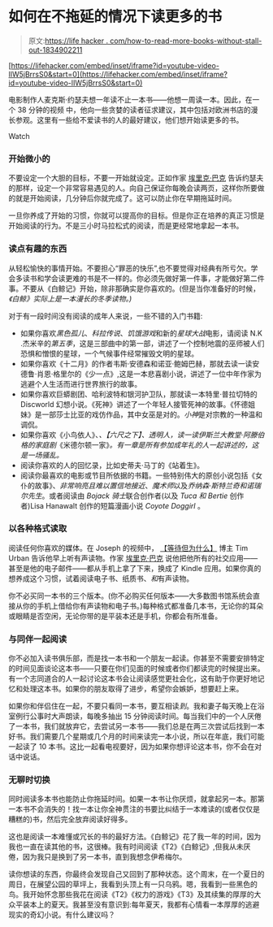 # 如何在不拖延的情况下读更多的书

> 原文:[https://life hacker . com/how-to-read-more-books-without-stall-out-1834902211](https://lifehacker.com/how-to-read-more-books-without-stalling-out-1834902211)

 [https://lifehacker.com/embed/inset/iframe?id=youtube-video-lIW5jBrrsS0&start=0](https://lifehacker.com/embed/inset/iframe?id=youtube-video-lIW5jBrrsS0&start=0) 

电影制作人麦克斯·约瑟夫想一年读不止一本书——他想一周读一本。因此，在一个 38 分钟的视频 中，他向一些贪婪的读者征求建议，其中包括对欧洲书店的漫长参观。这里有一些给不爱读书的人的最好建议，他们想开始读更多的书。

Watch

### **开始微小的**

不要设定一个大胆的目标，不要一开始就设定。正如作家 [埃里克·巴克](https://www.bakadesuyo.com/about/) 告诉约瑟夫的那样，设定一个非常容易遇见的人。向自己保证你每晚会读两页，这样你所要做的就是开始阅读，几分钟后你就完成了。这可以防止你在早期拖延时间。

一旦你养成了开始的习惯，你就可以提高你的目标。但是你正在培养的真正习惯是开始阅读的行为。不是三小时马拉松式的阅读，而是更经常地拿起一本书。

### **读点有趣的东西**

从轻松愉快的事情开始。不要担心“罪恶的快乐”,也不要觉得对经典有所亏欠。学会多读书和学会读更难的书是不一样的。你必须先做好第一件事，才能做好第二件事。不要从《白鲸记》开始，除非那确实是你喜欢的。(但是当你准备好的时候，*《白鲸》实际上是一本漫长的冬季读物。)*

对于有一段时间没有阅读的成年人来说，一些不错的入门书籍:

*   如果你喜欢*黑色孤儿*、*科拉传说*、*饥饿游戏*和新的*星球大战*电影，请阅读 N.K .杰米辛的*第五季*，这是三部曲中的第一部，讲述了一个控制地震的巫师被人们恐惧和憎恨的星球，一个气候事件经常摧毁文明的星球。
*   如果你喜欢《十二月》的作者韦斯·安德森和诺亚·鲍姆巴赫，那就去读一读安德鲁·肖恩·格里尔的《少一点》,这是一本悲喜剧小说，讲述了一位中年作家为逃避个人生活而进行世界旅行的故事。
*   如果你喜欢巨蟒剧团、哈利波特和银河护卫队，那就读一本特里·普拉切特的 Discworld 幻想小说。《死神》讲述了一个年轻人接管死神的故事。《怀德姐妹》是一部莎士比亚的戏仿作品，其中女巫是对的。*小神*是对宗教的一种温和调侃。
*   如果你喜欢《小鸟依人》、*、【六尺之下】、*透明人*，读一读伊斯兰大教堂·阿滕伯格的家庭剧*《米德尔顿一家》*。有一章是所有参加成年礼的人一起讲述的，这是一场骚乱。*
*   阅读你喜欢的人的回忆录，比如史蒂夫·马丁的《站着生》。
*   阅读你最喜欢的电影或节目所依据的书籍。一些特别伟大的原创小说包括《女仆的故事》、*非常响亮且难以置信地接近*、*魔术师*以及*乔纳森·斯特兰奇和诺瑞尔先生*。或者阅读由 *Bojack 骑士*联合创作者(以及 *Tuca 和 Bertie* 创作者)Lisa Hanawalt 创作的短篇漫画小说 *Coyote Doggirl* 。

### **以各种格式读取**

阅读任何你喜欢的媒体。在 Joseph 的视频中， [【等待但为什么】](https://waitbutwhy.com/) 博主 Tim Urban 告诉他早上听有声读物。作家 [埃里克·巴克](https://www.bakadesuyo.com/about/) 说他把他所有的社交应用——甚至是他的电子邮件——都从手机上拿了下来，换成了 Kindle 应用。如果你真的想养成这个习惯，试着阅读电子书、纸质书、*和*有声读物。

你不必买同一本书的三个版本。(你不必购买任何版本——大多数图书馆系统会直接从你的手机上借给你有声读物和电子书。)每种格式都准备几本书，无论你的耳朵或眼睛是否空闲，无论你带的是平装本还是手机，你都会有所准备。

### **与同伴一起阅读**

你不必加入读书俱乐部，而是找一本书和一个朋友一起读。你甚至不需要安排特定的时间见面谈论这本书——只要在你们见面的时候或者你们都读完的时候提出来。有一个志同道合的人一起讨论这本书会让阅读感觉更社会化，这有助于你更好地记忆和处理这本书。如果你的朋友取得了进步，希望你会嫉妒，想要赶上来。

如果你和伴侣住在一起，不要只看同一本书，要互相读*到*。我和妻子每天晚上在浴室例行公事时大声朗读，每晚多抽出 15 分钟阅读时间。每当我们中的一个人厌倦了一本书，我们就放弃它，去尝试另一本书——我们总是在两三次尝试后找到一本好书。我们需要几个星期或几个月的时间来读完一本小说，所以在年底，我们可能一起读了 10 本书。这比一起看电视要好，因为如果你想评论这本书，你不会在对话中说话。

### **无聊时切换**

同时阅读多本书也能防止你拖延时间。如果一本书让你厌烦，就拿起另一本。那第一本书不会消失的！找一本让你全神贯注的书要比纠结于一本难读的(或者仅仅是糟糕的)书，然后完全放弃阅读好得多。

这也是阅读一本难懂或冗长的书的最好方法。《白鲸记》花了我一年的时间，因为我也一直在读其他的书，这很棒。我有时间阅读《T2》《白鲸记》,但我从未厌倦，因为我只是换到了另一本书，直到我想念伊希梅尔。

读你想读的东西，你最终会发现自己又回到了那种状态。这个周末，在一个夏日的周日，在展望公园的草坪上，我看到头顶上有一只乌鸦。嗯，我看到一些黑色的鸟。我开始怀念那些我花在阅读《T2》《权力的游戏》《T3》及其续集的厚厚的大众平装本上的夏天。我甚至没有意识到:每年夏天，我都有心情看一本厚厚的逃避现实的奇幻小说。有什么建议吗？